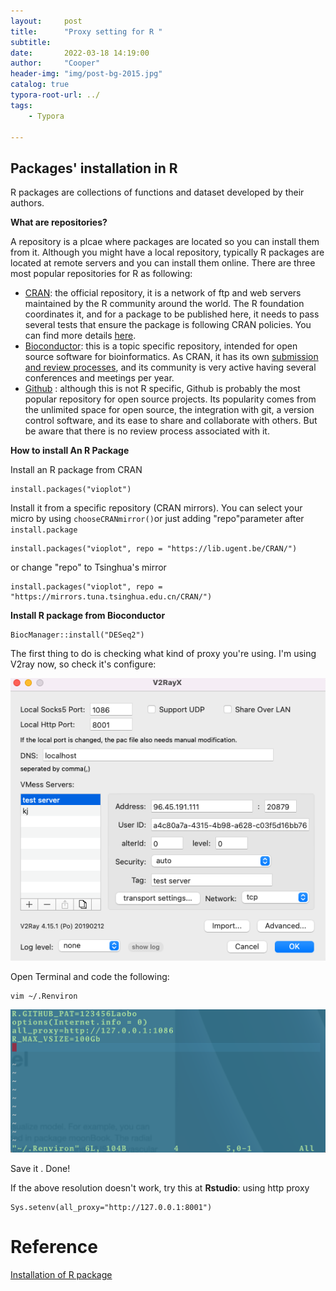 ```yaml
---
layout:     post
title:      "Proxy setting for R "
subtitle:   
date:       2022-03-18 14:19:00
author:     "Cooper"
header-img: "img/post-bg-2015.jpg"
catalog: true
typora-root-url: ../
tags:
    - Typora
    
---
```


## Packages' installation in R

R packages are collections of functions and dataset developed by their authors.

**What are repositories?**

A repository is a plcae where packages are located so you can install them from it. Although you might have a local repository, typically R packages are located at remote servers and you can install them online. There are three most popular repositories for R as following:

- [CRAN](https://cran.r-project.org/): the official repository, it is a network of ftp and web servers maintained by the R community around the world. The R foundation coordinates it, and for a package to be published here, it needs to pass several tests that ensure the package is following CRAN policies. You can find more details [here](https://cran.r-project.org/web/packages/policies.html).
- [Bioconductor](https://www.bioconductor.org/): this is a topic specific repository, intended for open source software for bioinformatics. As CRAN, it has its own [submission and review processes](https://www.bioconductor.org/developers/package-submission/), and its community is very active having several conferences and meetings per year.
- [Github](https://github.com/) : although this is not R specific, Github is probably the most popular repository for open source projects. Its popularity comes from the unlimited space for open source, the integration with git, a version control software, and its ease to share and collaborate with others. But be aware that there is no review process associated with it.

**How to install An R Package**

Install an R package from CRAN

```
install.packages("vioplot")
```

Install it from a specific repository (CRAN mirrors). You can select your micro by using `chooseCRANmirror()`or just adding "repo"parameter after `install.package`

```
install.packages("vioplot", repo = "https://lib.ugent.be/CRAN/")

```

or change "repo" to Tsinghua's mirror

```
install.packages("vioplot", repo = "https://mirrors.tuna.tsinghua.edu.cn/CRAN/")
```



**Install R package from  Bioconductor**

```
BiocManager::install("DESeq2")
```







The first thing to do is checking what kind of proxy you're using. I'm using V2ray now, so check it's configure:

![image-20220318115258130](/img/md-post/2022-03-18-Rstudio%20proxy/image-20220318115258130.png)



Open Terminal and code the following:



```
vim ~/.Renviron
```



![Screen Shot 2022-03-31 at 10.39.05](/img/md-post/2022-03-18-Rstudio%20proxy/Screen%20Shot%202022-03-31%20at%2010.39.05.png)

Save it . Done!

If the above resolution doesn't work, try this at **Rstudio**: using http proxy

```
Sys.setenv(all_proxy="http://127.0.0.1:8001")
```



# Reference

[Installation of R package](https://www.datacamp.com/community/tutorials/r-packages-guide) 
